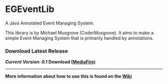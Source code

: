 EGEventLib
==========

A Java Annotated Event Managing System.

This library is by Michael Musgrove (CoderMusgrove). It aims to make a simple Event Managing System that is primarily handled by annotations.

### Download Latest Release
<em><strong>Current Version: 0.1</strong></em>
<strong>Download (<a href="http://www.mediafire.com/download/99wiorx2524lvm7/EGEventLib_v0.1.zip">MediaFire</a>)</strong> 
<hr>
<strong>More information about how to use this is found on the <a href="https://github.com/EcrosoGames/EGEventLib/wiki">Wiki</a></strong>
